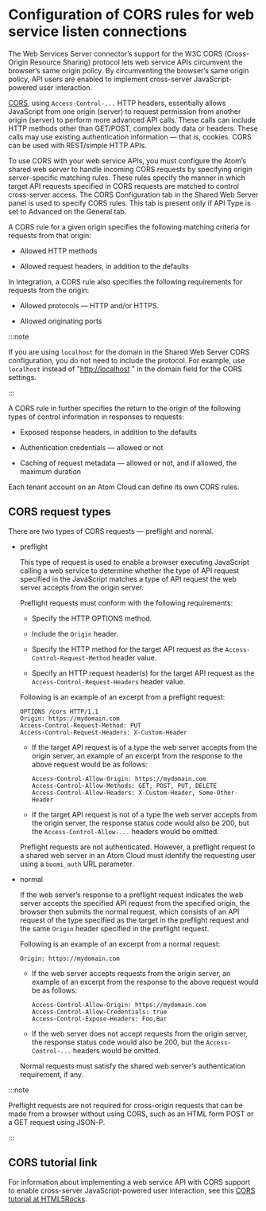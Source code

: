 # Configuration of CORS rules for web service listen connections

<head>
  <meta name="guidename" content="Integration"/>
  <meta name="context" content="GUID-a6432c48-9fd6-4e55-863b-3fb319ddfebd"/>
</head>

The Web Services Server connector’s support for the W3C CORS (Cross-Origin Resource Sharing) protocol lets web service APIs circumvent the browser’s same origin policy. By circumventing the browser’s same origin policy, API users are enabled to implement cross-server JavaScript-powered user interaction.

[CORS](http://www.w3.org/TR/cors/), using `Access-Control-...` HTTP headers, essentially allows JavaScript from one origin \(server\) to request permission from another origin \(server\) to perform more advanced API calls. These calls can include HTTP methods other than GET/POST, complex body data or headers. These calls may use existing authentication information — that is, cookies. CORS can be used with REST/simple HTTP APIs.

To use CORS with your web service APIs, you must configure the Atom’s shared web server to handle incoming CORS requests by specifying origin server-specific matching rules. These rules specify the manner in which target API requests specified in CORS requests are matched to control cross-server access. The CORS Configuration tab in the Shared Web Server panel is used to specify CORS rules. This tab is present only if API Type is set to Advanced on the General tab.

A CORS rule for a given origin specifies the following matching criteria for requests from that origin:

- Allowed HTTP methods

- Allowed request headers, in addition to the defaults

In Integration, a CORS rule also specifies the following requirements for requests from the origin:

- Allowed protocols — HTTP and/or HTTPS.

- Allowed originating ports

:::note

If you are using `localhost` for the domain in the Shared Web Server CORS configuration, you do not need to include the protocol. For example, use `localhost` instead of "[http://localhost](http://localhost/) " in the domain field for the CORS settings.

:::

A CORS rule in further specifies the return to the origin of the following types of control information in responses to requests:

- Exposed response headers, in addition to the defaults

- Authentication credentials — allowed or not

- Caching of request metadata — allowed or not, and if allowed, the maximum duration

Each tenant account on an Atom Cloud can define its own CORS rules.

## CORS request types

There are two types of CORS requests — preflight and normal.

- preflight

    This type of request is used to enable a browser executing JavaScript calling a web service to determine whether the type of API request specified in the JavaScript matches a type of API request the web server accepts from the origin server.

    Preflight requests must conform with the following requirements:

    - Specify the HTTP OPTIONS method.

    - Include the `Origin` header.

    - Specify the HTTP method for the target API request as the `Access-Control-Request-Method` header value.

    - Specify an HTTP request header\(s\) for the target API request as the `Access-Control-Request-Headers` header value.

    Following is an example of an excerpt from a preflight request:

    ```
    OPTIONS /cors HTTP/1.1
    Origin: https://mydomain.com
    Access-Control-Request-Method: PUT
    Access-Control-Request-Headers: X-Custom-Header
    
    ```

    - If the target API request is of a type the web server accepts from the origin server, an example of an excerpt from the response to the above request would be as follows:

        ```
        Access-Control-Allow-Origin: https://mydomain.com
        Access-Control-Allow-Methods: GET, POST, PUT, DELETE
        Access-Control-Allow-Headers: X-Custom-Header, Some-Other-Header
        
        ```

    - If the target API request is not of a type the web server accepts from the origin server, the response status code would also be 200, but the `Access-Control-Allow-...` headers would be omitted.

    Preflight requests are not authenticated. However, a preflight request to a shared web server in an Atom Cloud must identify the requesting user using a `boomi_auth` URL parameter.

- normal

    If the web server’s response to a preflight request indicates the web server accepts the specified API request from the specified origin, the browser then submits the normal request, which consists of an API request of the type specified as the target in the preflight request and the same `Origin` header specified in the preflight request.

    Following is an example of an excerpt from a normal request:

    ```
    Origin: https://mydomain.com
    ```

    - If the web server accepts requests from the origin server, an example of an excerpt from the response to the above request would be as follows:

        ```
        Access-Control-Allow-Origin: https://mydomain.com
        Access-Control-Allow-Credentials: true
        Access-Control-Expose-Headers: Foo,Bar
        
        ```

    - If the web server does not accept requests from the origin server, the response status code would also be 200, but the `Access-Control-...` headers would be omitted.

    Normal requests must satisfy the shared web server’s authentication requirement, if any.

:::note

Preflight requests are not required for cross-origin requests that can be made from a browser without using CORS, such as an HTML form POST or a GET request using JSON-P.

:::

## CORS tutorial link

For information about implementing a web service API with CORS support to enable cross-server JavaScript-powered user interaction, see this [CORS tutorial at HTML5Rocks](http://www.html5rocks.com/en/tutorials/cors/).
